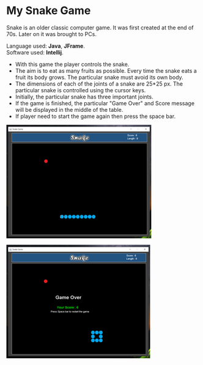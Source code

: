 # My Snake Game  
  
Snake is an older classic computer game. It was first created at the end of 70s. Later on it was brought to PCs.  

Language used: **Java**, **JFrame**.  
Software used: **Intellij**.  

* With this game the player controls the snake. 
* The aim is to eat as many fruits as possible. Every time the snake eats a fruit its body grows. The particular snake must avoid its own body. 
* The dimensions of each of the joints of a snake are 25*25 px. The particular snake is controlled using the cursor keys. 
* Initially, the particular snake has three important joints.  
* If the game is finished, the particular "Game Over" and Score message will be displayed in the middle of the table.
* If player need to start the game again then press the space bar.  

![This is an image](https://github.com/chethansv23/Snake-Game/blob/main/game.png)

![This is an image](https://github.com/chethansv23/Snake-Game/blob/main/gameover.png)


